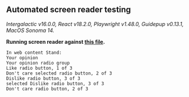 ## Automated screen reader testing

_Intergalactic v16.0.0, React v18.2.0, Playwright v1.48.0,
Guidepup v0.13.1, MacOS Sonoma 14._

**Running screen reader against [this file](https://github.com/semrush/intergalactic/blob/master/stories/components/pills/docs/examples/basic_example.tsx).**

```
In web content Stand:
Your opinion
Your opinion radio group
Like radio button, 1 of 3
Don't care selected radio button, 2 of 3
Dislike radio button, 3 of 3
selected Dislike radio button, 3 of 3
Don't care radio button, 2 of 3
```
